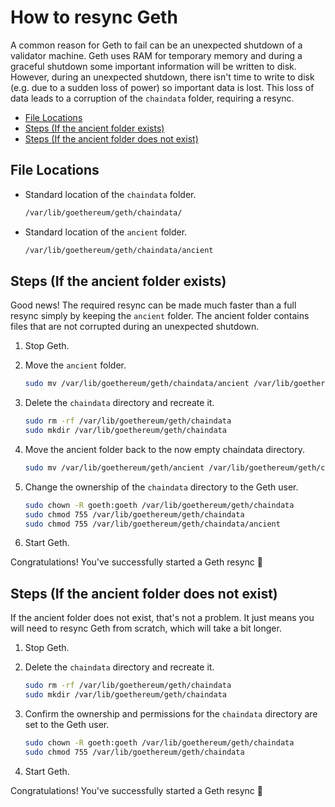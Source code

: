 # How to resync Geth

A common reason for Geth to fail can be an unexpected shutdown of a validator machine. Geth uses RAM for temporary memory and during a graceful shutdown some important information will be written to disk. However, during an unexpected shutdown, there isn't time to write to disk (e.g. due to a sudden loss of power) so important data is lost. This loss of data leads to a corruption of the `chaindata` folder, requiring a resync.

* [File Locations](resync-geth.md#file-locations)
* [Steps (If the ancient folder exists)](resync-geth.md#steps-if-the-ancient-folder-exists)
* [Steps (If the ancient folder does not exist)](resync-geth.md#steps-if-the-ancient-folder-does-not-exist)

## File Locations

*   Standard location of the `chaindata` folder.

    ```bash
    /var/lib/goethereum/geth/chaindata/
    ```
*   Standard location of the `ancient` folder.

    ```bash
    /var/lib/goethereum/geth/chaindata/ancient
    ```

## Steps (If the ancient folder exists)

Good news! The required resync can be made much faster than a full resync simply by keeping the `ancient` folder. The ancient folder contains files that are not corrupted during an unexpected shutdown.

1. Stop Geth.
2.  Move the `ancient` folder.

    ```bash
    sudo mv /var/lib/goethereum/geth/chaindata/ancient /var/lib/goethereum/geth/
    ```
3.  Delete the `chaindata` directory and recreate it.

    ```bash
    sudo rm -rf /var/lib/goethereum/geth/chaindata
    sudo mkdir /var/lib/goethereum/geth/chaindata
    ```
4.  Move the ancient folder back to the now empty chaindata directory.

    ```bash
    sudo mv /var/lib/goethereum/geth/ancient /var/lib/goethereum/geth/chaindata
    ```
5.  Change the ownership of the `chaindata` directory to the Geth user.

    ```bash
    sudo chown -R goeth:goeth /var/lib/goethereum/geth/chaindata
    sudo chmod 755 /var/lib/goethereum/geth/chaindata
    sudo chmod 755 /var/lib/goethereum/geth/chaindata/ancient
    ```
6. Start Geth.

Congratulations! You've successfully started a Geth resync 🥳

## Steps (If the ancient folder does not exist)

If the ancient folder does not exist, that's not a problem. It just means you will need to resync Geth from scratch, which will take a bit longer.

1. Stop Geth.
2.  Delete the `chaindata` directory and recreate it.

    ```bash
    sudo rm -rf /var/lib/goethereum/geth/chaindata
    sudo mkdir /var/lib/goethereum/geth/chaindata
    ```
3.  Confirm the ownership and permissions for the `chaindata` directory are set to the Geth user.

    ```bash
    sudo chown -R goeth:goeth /var/lib/goethereum/geth/chaindata
    sudo chmod 755 /var/lib/goethereum/geth/chaindata
    ```
4. Start Geth.

Congratulations! You've successfully started a Geth resync 🥳
